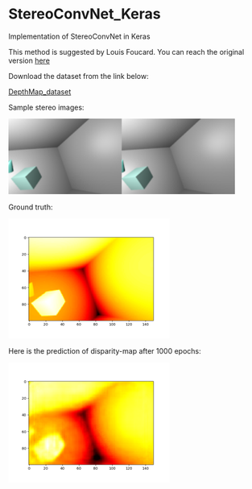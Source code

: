 # StereoConvNet_Keras
Implementation of StereoConvNet in Keras

This method is suggested by Louis Foucard. You can reach the original version <a href="https://github.com/LouisFoucard/StereoConvNet">here</a>

Download the dataset from the link below:

<a href="https://github.com/LouisFoucard/DepthMap_dataset">DepthMap_dataset</a>

Sample stereo images:

<img src="images/Stereoimages.png" alt="input images" class="inline" width="450" height="150"/>

Ground truth:

<img src="images/gt.png" alt="gt" class="inline" width="320" height="238" />

Here is the prediction of disparity-map after 1000 epochs:

<img src="images/predicted.png" alt="predicted" class="inline" width="320" height="238" />




